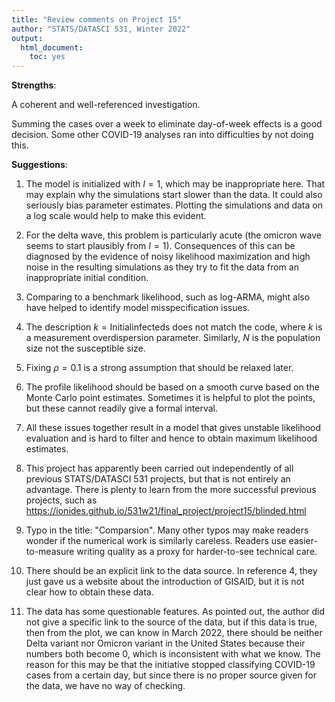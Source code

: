 ```yaml
---
title: "Review comments on Project 15"
author: "STATS/DATASCI 531, Winter 2022"
output:
  html_document:
    toc: yes
---
```


**Strengths**:

 A coherent and well-referenced investigation.

Summing the cases over a week to eliminate day-of-week effects is a good decision. Some other COVID-19 analyses ran into difficulties by not doing this.

**Suggestions**:

1. The model is initialized with $I=1$, which may be inappropriate here. That may explain why the simulations start slower than the data. It could also seriously bias parameter estimates. Plotting the simulations and data on a log scale would help to make this evident.

2. For the delta wave, this problem is particularly acute (the omicron wave seems to start plausibly from $I=1$). Consequences of this can be diagnosed by the evidence of noisy likelihood maximization and high noise in the resulting simulations as they try to fit the data from an inappropriate initial condition.

3. Comparing to a benchmark likelihood, such as log-ARMA, might also have helped to identify model misspecification issues.

4. The description $k  = \mathrm{Initial infecteds}$ does not match the code, where $k$ is a measurement overdispersion parameter. Similarly, $N$ is the population size not the susceptible size.

5. Fixing $\rho=0.1$ is a strong assumption that should be relaxed later. 

6. The profile likelihood should be based on a smooth curve based on the Monte Carlo point estimates. Sometimes it is helpful to plot the points, but these cannot readily give a formal interval. 

7. All these issues together result in a model that gives unstable likelihood evaluation and is hard to filter and hence to obtain maximum likelihood estimates.

8. This project has apparently been carried out independently of all previous STATS/DATASCI 531 projects, but that is not entirely an advantage. There is plenty to learn from the more successful previous projects, such as https://ionides.github.io/531w21/final_project/project15/blinded.html

9. Typo in the title: "Comparsion". Many other typos may make readers wonder if the numerical work is similarly careless. Readers use easier-to-measure writing quality as a proxy for harder-to-see technical care.

10. There should be an explicit link to the data source.  In reference 4, they just gave us a website about the introduction of GISAID, but it is not clear how to obtain these data.

11. The data has some questionable features. As pointed out, the author did not give a specific link to the source of the data, but if this data is true, then from the plot, we can know in March 2022, there should be neither Delta variant nor Omicron variant in the United States because their numbers both become 0, which is inconsistent with what we know. The reason for this may be that the initiative stopped classifying COVID-19 cases from a certain day, but since there is no proper source given for the data, we have no way of checking.




